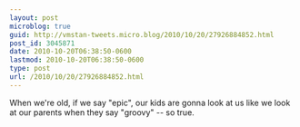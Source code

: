 ```yaml
---
layout: post
microblog: true
guid: http://vmstan-tweets.micro.blog/2010/10/20/27926884852.html
post_id: 3045871
date: 2010-10-20T06:38:50-0600
lastmod: 2010-10-20T06:38:50-0600
type: post
url: /2010/10/20/27926884852.html
---
```

When we're old, if we say "epic", our kids are gonna look at us like we look at our parents when they say "groovy" -- so true.
